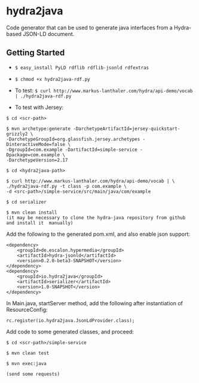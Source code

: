 # hydra2java
Code generator that can be used to generate java interfaces from a Hydra-based JSON-LD document. 

## Getting Started

- `$ easy_install PyLD rdflib rdflib-jsonld rdfextras`
- `$ chmod +x hydra2java-rdf.py`
- To test: `$ curl http://www.markus-lanthaler.com/hydra/api-demo/vocab | ./hydra2java-rdf.py`

- To test with Jersey: 

```
$ cd <scr-path>

$ mvn archetype:generate -DarchetypeArtifactId=jersey-quickstart-grizzly2 \
-DarchetypeGroupId=org.glassfish.jersey.archetypes -DinteractiveMode=false \
-DgroupId=com.example -DartifactId=simple-service -Dpackage=com.example \
-DarchetypeVersion=2.17

$ cd <hydra2java-path>

$ curl http://www.markus-lanthaler.com/hydra/api-demo/vocab | \
./hydra2java-rdf.py -t class -p com.example \
-d <src-path>/simple-service/src/main/java/com/example

$ cd serializer

$ mvn clean install
(it may be necessary to clone the hydra-java repository from github and install it  manually)
```
Add the following to the generated pom.xml, and also enable json support:
```
<dependency>
    <groupId>de.escalon.hypermedia</groupId>
    <artifactId>hydra-jsonld</artifactId>
    <version>0.2.0-beta3-SNAPSHOT</version>
</dependency>
<dependency>
    <groupId>io.hydra2java</groupId>
    <artifactId>serializer</artifactId>
    <version>1.0-SNAPSHOT</version>
</dependency>
```
In Main.java, startServer method, add the following after instantiation of ResourceConfig:
```
rc.register(io.hydra2java.JsonLdProvider.class);
```
Add code to some generated classes, and proceed:
```
$ cd <scr-path>/simple-service

$ mvn clean test

$ mvn exec:java

(send some requests)
```
